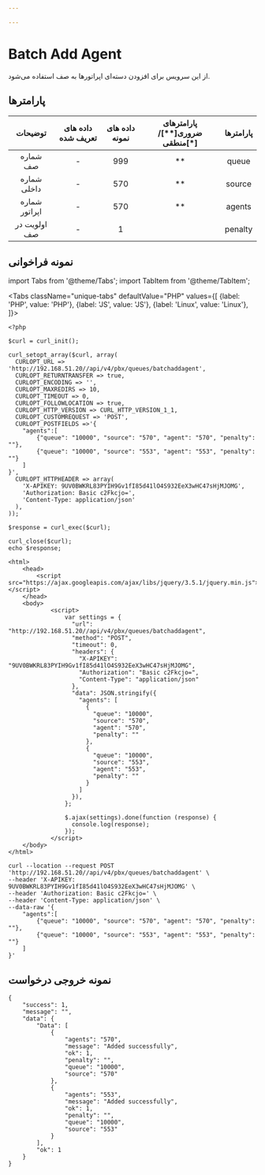 ```yaml
---

---
```

# Batch Add Agent

از این سرویس برای افزودن دسته‌ای اپراتورها به صف استفاده می‌شود.

## پارامتر‌ها
|    توضیحات    | داده های تعریف شده | داده های نمونه | پارامترهای ضروری[**]/منطقی[*] | پارامترها |
|:-------------:|:------------------:|:--------------:|:----------------------:|:---------:|
|    شماره صف   |          -         |       999      |           **           |   queue   |
|  شماره داخلی  |          -         |       570      |           **           |   source  |
| شماره اپراتور |          -         |       570      |           **           |   agents   |
|  اولویت در صف |          -         |        1       |                        |  penalty  |





## نمونه فراخوانی

import Tabs from '@theme/Tabs';
import TabItem from '@theme/TabItem';

<Tabs
   className="unique-tabs" 
    defaultValue="PHP"
    values={[
        {label: 'PHP', value: 'PHP'},
        {label: 'JS', value: 'JS'},
		{label: 'Linux', value: 'Linux'},
    ]}>
<TabItem value="PHP">

	<?php

	$curl = curl_init();

	curl_setopt_array($curl, array(
	  CURLOPT_URL => 'http://192.168.51.20//api/v4/pbx/queues/batchaddagent',
	  CURLOPT_RETURNTRANSFER => true,
	  CURLOPT_ENCODING => '',
	  CURLOPT_MAXREDIRS => 10,
	  CURLOPT_TIMEOUT => 0,
	  CURLOPT_FOLLOWLOCATION => true,
	  CURLOPT_HTTP_VERSION => CURL_HTTP_VERSION_1_1,
	  CURLOPT_CUSTOMREQUEST => 'POST',
	  CURLOPT_POSTFIELDS =>'{
		"agents":[
			{"queue": "10000", "source": "570", "agent": "570", "penalty": ""},
			{"queue": "10000", "source": "553", "agent": "553", "penalty": ""}
		]
	}',
	  CURLOPT_HTTPHEADER => array(
		'X-APIKEY: 9UV0BWKRL83PYIH9Gv1fI85d41lO4S932EeX3wHC47sHjMJOMG',
		'Authorization: Basic c2Fkcjo=',
		'Content-Type: application/json'
	  ),
	));

	$response = curl_exec($curl);

	curl_close($curl);
	echo $response;



</TabItem>
<TabItem value="JS">

	<html>
		<head>
			<script src="https://ajax.googleapis.com/ajax/libs/jquery/3.5.1/jquery.min.js"></script>
		</head>
		<body>
				<script>
					var settings = {
					  "url": "http://192.168.51.20//api/v4/pbx/queues/batchaddagent",
					  "method": "POST",
					  "timeout": 0,
					  "headers": {
						"X-APIKEY": "9UV0BWKRL83PYIH9Gv1fI85d41lO4S932EeX3wHC47sHjMJOMG",
						"Authorization": "Basic c2Fkcjo=",
						"Content-Type": "application/json"
					  },
					  "data": JSON.stringify({
						"agents": [
						  {
							"queue": "10000",
							"source": "570",
							"agent": "570",
							"penalty": ""
						  },
						  {
							"queue": "10000",
							"source": "553",
							"agent": "553",
							"penalty": ""
						  }
						]
					  }),
					};

					$.ajax(settings).done(function (response) {
					  console.log(response);
					});
				</script>
		</body>
	</html>
	

</TabItem>
<TabItem value="Linux">

	curl --location --request POST 'http://192.168.51.20//api/v4/pbx/queues/batchaddagent' \
	--header 'X-APIKEY: 9UV0BWKRL83PYIH9Gv1fI85d41lO4S932EeX3wHC47sHjMJOMG' \
	--header 'Authorization: Basic c2Fkcjo=' \
	--header 'Content-Type: application/json' \
	--data-raw '{
		"agents":[
			{"queue": "10000", "source": "570", "agent": "570", "penalty": ""},
			{"queue": "10000", "source": "553", "agent": "553", "penalty": ""}
		]
	}'
</TabItem>
</Tabs>

## نمونه خروجی درخواست

```shell
{
    "success": 1,
    "message": "",
    "data": {
        "Data": [
            {
                "agents": "570",
                "message": "Added successfully",
                "ok": 1,
                "penalty": "",
                "queue": "10000",
                "source": "570"
            },
            {
                "agents": "553",
                "message": "Added successfully",
                "ok": 1,
                "penalty": "",
                "queue": "10000",
                "source": "553"
            }
        ],
        "ok": 1
    }
}
```